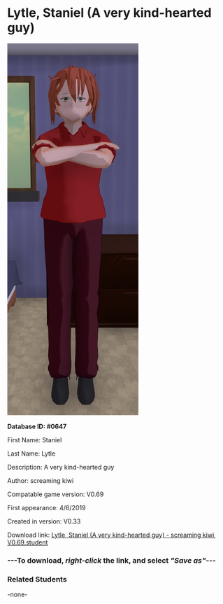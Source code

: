 # Lytle, Staniel (A very kind-hearted guy)

<img src="../../Files/Images/Lytle, Staniel (A very kind-hearted guy).png" title="Lytle, Staniel (A very kind-hearted guy) - screaming kiwi, V0.69">

**Database ID: #0647**

First Name: Staniel

Last Name: Lytle

Description: A very kind-hearted guy

Author: screaming kiwi

Compatable game version: V0.69

First appearance: 4/6/2019

Created in version: V0.33

Download link: <a href="https://raw.githubusercontent.com/Arbiter1223/Daigaku-Gurashi-Custom-Students/master/Files/Student%20Files/Lytle%2C%20Staniel%20(A%20very%20kind-hearted%20guy)%20-%20screaming%20kiwi%2C%20V0.69.student">Lytle, Staniel (A very kind-hearted guy) - screaming kiwi, V0.69.student</a>

### ---**To download, _right-click_ the link, and select _"Save as"_**---

### Related Students

-none-
